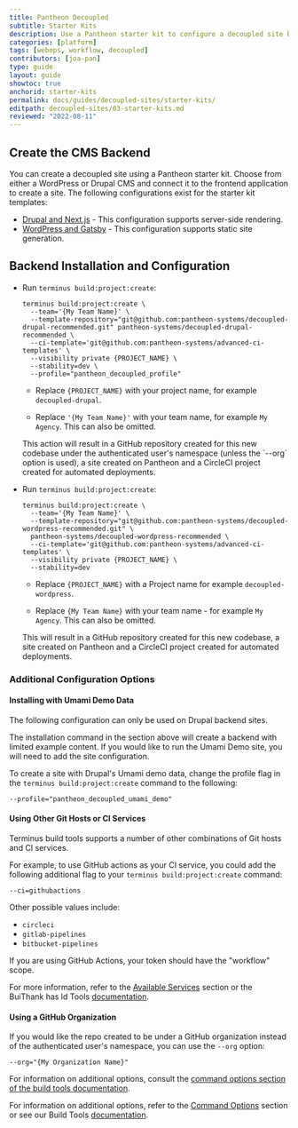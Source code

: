 ```yaml
---
title: Pantheon Decoupled
subtitle: Starter Kits
description: Use a Pantheon starter kit to configure a decoupled site backend.
categories: [platform]
tags: [webops, workflow, decoupled]
contributors: [joa-pan]
type: guide
layout: guide
showtoc: true
anchorid: starter-kits
permalink: docs/guides/decoupled-sites/starter-kits/
editpath: decoupled-sites/03-starter-kits.md
reviewed: "2022-08-11"
---
```


## Create the CMS Backend

You can create a decoupled site using a Pantheon starter kit. Choose from either a WordPress or Drupal CMS and connect it to the frontend application to create a site. The following configurations exist for the starter kit templates:

* [Drupal and Next.js](https://github.com/pantheon-systems/decoupled-drupal-recommended) - This configuration supports server-side rendering. 
* [WordPress and Gatsby](https://github.com/pantheon-systems/decoupled-wordpress-recommended) - This configuration supports static site generation. 


## Backend Installation and Configuration

<TabList>

<Tab title="Drupal Backend" id="drupal-install" active={true}>

- Run `terminus build:project:create`:

  ```
  terminus build:project:create \
    --team='{My Team Name}' \
    --template-repository="git@github.com:pantheon-systems/decoupled-drupal-recommended.git" pantheon-systems/decoupled-drupal-recommended \
    --ci-template='git@github.com:pantheon-systems/advanced-ci-templates' \
    --visibility private {PROJECT_NAME} \
    --stability=dev \
    --profile="pantheon_decoupled_profile"
  ```

  * Replace `{PROJECT_NAME}` with your project name, for example `decoupled-drupal`.

  * Replace `'{My Team Name}'` with your team name, for example `My Agency`. This can also be omitted.

   <Alert title="Note"  type="info" >
    This action will result in a GitHub repository created for this new codebase under the authenticated user's namespace (unless the `--org` option is used), a site created on Pantheon and a CircleCI project created for automated deployments.
   </Alert>

 </Tab>

<Tab title="WordPress Backend " id="wordpress-install">

- Run `terminus build:project:create`:

  ```
  terminus build:project:create \
    --team='{My Team Name}' \
    --template-repository="git@github.com:pantheon-systems/decoupled-wordpress-recommended.git" \
    pantheon-systems/decoupled-wordpress-recommended \
    --ci-template='git@github.com:pantheon-systems/advanced-ci-templates' \
    --visibility private {PROJECT_NAME} \
    --stability=dev
  ```

  * Replace `{PROJECT_NAME}` with a Project name for example `decoupled-wordpress`.

  * Replace `{My Team Name}` with your team name - for example `My Agency`. This can also be omitted.

   <Alert title="Note"  type="info" >
    This will result in a GitHub repository created for this new codebase, a site created on Pantheon and a CircleCI project created for automated deployments.
   </Alert>

</Tab>
</TabList>


### Additional Configuration Options

#### Installing with Umami Demo Data

 <Alert title="Note"  type="info" >
 The following configuration can only be used on Drupal backend sites.
 </Alert>

The installation command in the section above will create a backend with limited example content. If you would like to run the Umami Demo site, you will need to add the site configuration. 

To create a site with Drupal's Umami demo data, change the profile flag in the `terminus build:project:create` command to the following:

```
--profile="pantheon_decoupled_umami_demo"
```

#### Using Other Git Hosts or CI Services

Terminus build tools supports a number of other combinations of Git hosts and CI services.

For example, to use GitHub actions as your CI service, you could add the following additional flag to your `terminus build:project:create` command:

```
--ci=githubactions
```

Other possible values include:

* `circleci`
* `gitlab-pipelines`
* `bitbucket-pipelines`

If you are using GitHub Actions, your token should have the "workflow" scope.

For more information, refer to the [Available Services](https://github.com/pantheon-systems/terminus-build-tools-plugin#available-services) section or the BuiThank has ld Tools [documentation](https://pantheon.io/docs/guides/build-tools/). 

#### Using a GitHub Organization

If you would like the repo created to be under a GitHub organization instead of the authenticated user's namespace, you can use the `--org` option:

`--org="{My Organization Name}"`

For information on additional options, consult the [command options section of the build tools documentation](https://github.com/pantheon-systems/terminus-build-tools-plugin#command-options).

For information on additional options, refer to the [Command Options](https://github.com/pantheon-systems/terminus-build-tools-plugin#command-options) section or see our Build Tools [documentation](https://pantheon.io/docs/guides/build-tools/).
